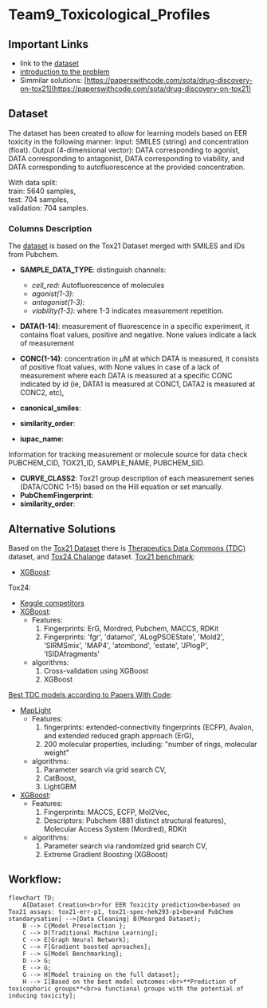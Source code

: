 # Team9_Toxicological_Profiles


## Important Links
* link to the [dataset](https://drive.google.com/drive/folders/195KAyBS80Qdu5-uTHUWGVScDd4S7jBmM)
* [introduction to the problem](https://docs.google.com/presentation/d/1WYebbOqxnCUWdD_irGYNAFhBpz03HkJezKHb4039Ud0/edit#slide=id.g357624754e3_0_69)
* Simmilar solutions: [https://paperswithcode.com/sota/drug-discovery-on-tox21](https://paperswithcode.com/sota/drug-discovery-on-tox21)

## Dataset 
The dataset has been created to allow for learning models based on EER toxicity in the following manner:
Input: SMILES (string) and concentration (float).
Output (4-dimensional vector): DATA corresponding to agonist, DATA corresponding to antagonist, DATA corresponding to viability, and DATA corresponding to autofluorescence at the provided concentration.

With data split:<br>
train: 5640 samples,<br>
test: 704 samples,<br>
validation: 704 samples.

### Columns Description
The [dataset](https://drive.google.com/drive/folders/195KAyBS80Qdu5-uTHUWGVScDd4S7jBmM) is based on the Tox21 Dataset merged with SMILES and IDs from Pubchem.
* **SAMPLE_DATA_TYPE**: distinguish channels:
   * *cell_red*: Autofluorescence of molecules
   * *agonist(1-3)*:
   * *antagonist(1-3)*:
   * *viability(1-3)*:<be>
where 1-3 indicates measurement repetition.

* **DATA(1-14)**: measurement of fluorescence in a specific experiment, it contains float values, positive and negative. None values indicate a lack of measurement
* **CONC(1-14)**: concentration in $\mu$M at which DATA is measured, it consists of positive float values, with None values in case of a lack of measurement
where each DATA is measured at a specific CONC indicated by id (ie, DATA1 is measured at CONC1, DATA2 is measured at CONC2, etc),

* **canonical_smiles**:
* **similarity_order**:
* **iupac_name**:

Information for tracking measurement or molecule source for data check PUBCHEM_CID, TOX21_ID, SAMPLE_NAME, PUBCHEM_SID.
* **CURVE_CLASS2**: Tox21 group description of each measurement series (DATA/CONC 1-15) based on the Hill equation or set manually.
* **PubChemFingerprint**:
* **similarity_order**:




## Alternative Solutions
Based on the [Tox21 Dataset](https://tripod.nih.gov/pubdata/) there is [Therapeutics Data Commons (TDC)](https://arxiv.org/pdf/2102.09548v2) dataset, and [Tox24 Chalange](https://ochem.eu/static/challenge-data.do) dataset.<be>
[Tox21 benchmark](https://paperswithcode.com/dataset/tox21-1):
* [XGBoost](https://arxiv.org/pdf/2204.07532v3):

Tox24:
* [Keggle competitors](https://www.kaggle.com/datasets/antoninadolgorukova/tox24-challenge-data/code)
* [XGBoost](https://arxiv.org/pdf/2204.07532v3):
  * Features:
    1. Fingerprints: ErG, Mordred, Pubchem, MACCS, RDKit
    2. Fingerprints: 'fgr', 'datamol', 'ALogPSOEState', 'Mold2', 'SIRMSmix', 'MAP4', 'atombond', 'estate', 'JPlogP', 'ISIDAfragments'
  * algorithms:
    1. Cross-validation using XGBoost
    2. XGBoost

[Best TDC models according to Papers With Code](https://paperswithcode.com/dataset/tdcommons):
* [MapLight](https://arxiv.org/pdf/2310.00174v1)
  * Features:
    1. fingerprints: extended-connectivity fingerprints (ECFP), Avalon, and extended reduced graph approach (ErG),
    2. 200 molecular properties, including: "number of rings, molecular weight"
  * algorithms:
    1. Parameter search via grid search CV,
    2. CatBoost,
    3. LightGBM
* [XGBoost](https://arxiv.org/pdf/2204.07532v3):
  * Features:
    1. Fingerprints: MACCS, ECFP, Mol2Vec,
    2. Descriptors: Pubchem (881 distinct structural features), Molecular Access System (Mordred), RDKit
  * algorithms:
    1. Parameter search via randomized grid search CV,
    2. Extreme Gradient Boosting (XGBoost)

## Workflow:
```mermaid
flowchart TD;
    A[Dataset Creation<br>for EER Toxicity prediction<be>based on Tox21 assays: tox21-err-p1, tox21-spec-hek293-p1<be>and PubChem standarysation] -->|Data Cleaning| B(Mearged Dataset);
    B --> C{Model Preselection };
    C --> D[Traditional Machine Learning];
    C --> E[Graph Neural Network];
    C --> F[Gradient boosted aproaches];
    F --> G[Model Benchmarking];
    D --> G;
    E --> G;
    G --> H[Model training on the full dataset];
    H --> I[Based on the best model outcomes:<br>**Prediction of toxicophoric groups**<br>a functional groups with the potential of inducing toxicity];
```
